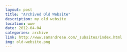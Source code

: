 ```yaml
---
layout: post
title: "Archived Old Website"
description: my old website
location: www
date: 2012-04-04
categories: archive
link: http://www.samandreae.com/_subsites/index.html
img: old-website.png
---
```

